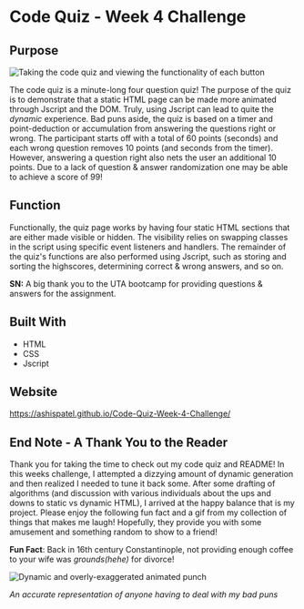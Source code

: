 # Code Quiz - Week 4 Challenge

## Purpose 

![Taking the code quiz and viewing the functionality of each button](https://github.com/AshisPatel/Code-Quiz-Week-4-Challenge/blob/main/assets/images/Code-Quiz-Preview.gif)

The code quiz is a minute-long four question quiz! The purpose of the quiz is to demonstrate that a static HTML page can be made more animated through Jscript and the DOM. Truly, using Jscript can lead to quite the *dynamic* experience. Bad puns aside, the quiz is based on a timer and point-deduction or accumulation from answering the questions right or wrong. The participant starts off with a total of 60 points (seconds) and each wrong question removes 10 points (and seconds from the timer). However, answering a question right also nets the user an additional 10 points. Due to a lack of question & answer randomization one may be able to achieve a score of 99! 

## Function 

Functionally, the quiz page works by having four static HTML sections that are either made visible or hidden. The visibility relies on swapping classes in the script using specific event listeners and handlers. The remainder of the quiz's functions are also performed using Jscript, such as storing and sorting the highscores, determining correct & wrong answers, and so on. 

**SN:** A big thank you to the UTA bootcamp for providing questions & answers for the assignment. 

## Built With 

* HTML
* CSS
* Jscript

## Website

https://ashispatel.github.io/Code-Quiz-Week-4-Challenge/

## End Note - A Thank You to the Reader 

Thank you for taking the time to check out my code quiz and README! In this weeks challenge, I attempted a dizzying amount of dynamic generation and then realized I needed to tune it back some. After some drafting of algorithms (and discussion with various individuals about the ups and downs to static vs dynamic HTML), I arrived at the happy balance that is my project. Please enjoy the following fun fact and a gif from my collection of things that makes me laugh! Hopefully, they provide you with some amusement and something random to show to a friend!

**Fun Fact**: Back in 16th century Constantinople, not providing enough coffee to your wife was *grounds(hehe)* for divorce! 

![Dynamic and overly-exaggerated animated punch](https://github.com/AshisPatel/Code-Quiz-Week-4-Challenge/blob/main/assets/images/dynamic-punch.gif)

*An accurate representation of anyone having to deal with my bad puns*